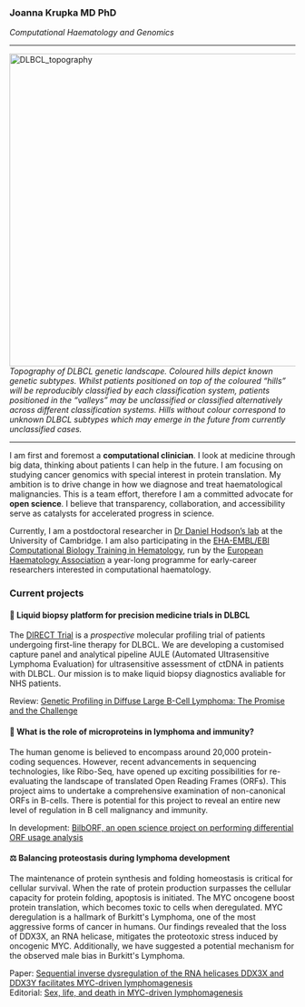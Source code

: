 ### Joanna Krupka MD PhD

_Computational Haematology and Genomics_

---

<img width="550" alt="DLBCL_topography" align = "left" src="https://github.com/ashakru/ashakru/assets/32344189/9ebc17a8-d7c8-4cd8-8dc1-9e5cc7e0c795">

_Topography of DLBCL genetic landscape. Coloured hills depict known genetic subtypes. Whilst patients positioned on top of the coloured “hills” will be reproducibly classified by each classification system, patients positioned in the “valleys” may be unclassified or classified alternatively across different classification systems. Hills without colour correspond to unknown DLBCL subtypes which may emerge in the future from currently unclassified cases._

---

I am first and foremost a **computational clinician**. I look at medicine through big data, thinking about patients I can help in the future. I am focusing on studying cancer genomics with special interest in protein translation. My ambition is to drive change in how we diagnose and treat haematological malignancies. This is a team effort, therefore I am a committed advocate for **open science**. I believe that transparency, collaboration, and accessibility serve as catalysts for accelerated progress in science. 

Currently, I am a postdoctoral researcher in [Dr Daniel Hodson’s lab](https://www.stemcells.cam.ac.uk/people/pi/hodson) at the University of Cambridge. I am also participating in the [EHA-EMBL/EBI Computational Biology Training in Hematology](https://ehaweb.org/research/research-trainings/eha-emblebi-computational-biology-training-in-hematology-2/winners-of-cbth/), run by the [European Haematology Association](https://ehaweb.org) a year-long programme for early-career researchers interested in computational haematology. 



### Current projects

#### :dart: Liquid biopsy platform for precision medicine trials in DLBCL 

The [DIRECT Trial](https://www.youtube.com/watch?v=tgl6z_Y7IyI) is a *prospective* molecular profiling trial of patients undergoing first-line therapy for DLBCL. We are developing a customised capture panel and analytical pipeline AULE (Automated Ultrasensitive Lymphoma Evaluation) for ultrasensitive assessment of ctDNA in patients with DLBCL. Our mission is to make liquid biopsy diagnostics avaliable for NHS patients. 

Review: [Genetic Profiling in Diffuse Large B-Cell Lymphoma: The Promise and the Challenge](https://www.sciencedirect.com/science/article/abs/pii/S0893395222000072)

#### :crystal_ball: What is the role of microproteins in lymphoma and immunity?

The human genome is believed to encompass around 20,000 protein-coding sequences. However, recent advancements in sequencing technologies, like Ribo-Seq, have opened up exciting possibilities for re-evaluating the landscape of translated Open Reading Frames (ORFs). This project aims to undertake a comprehensive examination of non-canonical ORFs in B-cells. There is potential for this project to reveal an entire new level of regulation in B cell malignancy and immunity. 

In development: [BilbORF, an open science project on performing differential ORF usage analysis](https://github.com/ashakru/BilbORF)

#### ⚖️ Balancing proteostasis during lymphoma development 

The maintenance of protein synthesis and folding homeostasis is critical for cellular survival. When the rate of protein production surpasses the cellular capacity for protein folding, apoptosis is initiated. The MYC oncogene boost protein translation, which becomes toxic to cells when deregulated. MYC deregulation is a hallmark of Burkitt's Lymphoma, one of the most aggressive forms of cancer in humans. Our findings revealed that the loss of DDX3X, an RNA helicase, mitigates the proteotoxic stress induced by oncogenic MYC. Additionally, we have suggested a potential mechanism for the observed male bias in Burkitt's Lymphoma.

Paper: [Sequential inverse dysregulation of the RNA helicases DDX3X and DDX3Y facilitates MYC-driven lymphomagenesis](https://www.sciencedirect.com/science/article/pii/S1097276521006250?via%3Dihub)  
Editorial: [Sex, life, and death in MYC-driven lymphomagenesis](https://www.sciencedirect.com/science/article/pii/S1097276521007437)

